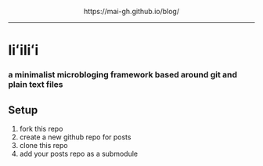 <p align="center">https://mai-gh.github.io/blog/</p>

---

# liʻiliʻi

### a minimalist microbloging framework based around git and plain text files


## Setup

 1. fork this repo
 2. create a new github repo for posts
 3. clone this repo
 4. add your posts repo as a submodule
 

